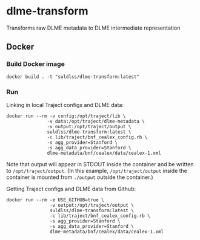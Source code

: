 # dlme-transform
Transforms raw DLME metadata to DLME intermediate representation

## Docker
### Build Docker image
```
docker build . -t "suldlss/dlme-transform:latest"
```

### Run
Linking in local Traject configs and DLME data:
```
docker run --rm -v config:/opt/traject/lib \
               -v data:/opt/traject/dlme-metadata \
               -v output:/opt/traject/output \
               suldlss/dlme-transform:latest \
               -c lib/traject/bnf_cealex_config.rb \
               -s agg_provider=Stanford \
               -s agg_data_provider=Stanford \
               dlme-metadata/bnf/cealex/data/cealex-1.xml
```
Note that output will appear in STDOUT inside the container and be written to `/opt/traject/output`. (In this example, `/opt/traject/output` inside the container is mounted from `./output` outside the container.)

Getting Traject configs and DLME data from Github:
```
docker run --rm -e USE_GITHUB=true \
                -v output:/opt/traject/output \
                suldlss/dlme-transform:latest \
                -c lib/traject/bnf_cealex_config.rb \
                -s agg_provider=Stanford \
                -s agg_data_provider=Stanford \
                dlme-metadata/bnf/cealex/data/cealex-1.xml
```
